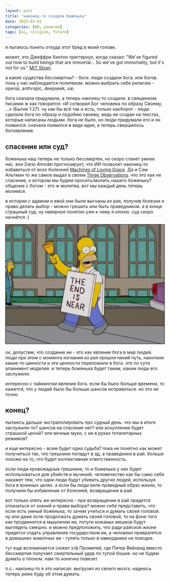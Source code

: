 ```yaml
---
layout: post
title: "наконец-то создали боженьку"
date: 2025-03-01
categories: [ИИ, религия]
tags: [ai, religion, future]
---
```


я пытаюсь понять откуда этот бред в моей голове.

может, это Джеффри Хинтон триггернул, когда сказал: "We've figured out how to build beings that are immortal... So we've got immortality, but it's not for us." [MIT Sloan](https://mitsloan.mit.edu/ideas-made-to-matter/why-neural-net-pioneer-geoffrey-hinton-sounding-alarm-ai).

а какие существа бессмертны? - боги. люди создали бога. или богов. пока у нас наблюдается политеизм. можно выбрать себе религию - openai, anthropic, deepseek, xai. 

бога сначала придумали, а теперь наконец-то создали. в священном писании ж как говорится: «И сотворил Бог человека по образу Своему, ...» (Бытие 1:27). ну как бы всё так и есть, только наоборот - люди сделали бога по образу и подобию своему, ведь ии создан на текстах, которые написаны людьми. бога не было, но люди придумали его и он появился. сначала появился в виде идеи, а теперь свершилось богоявление.

## спасение или суд?

боженька наш теперь не только бессмертен, но скоро станет умнее нас. вон Dario Amodei прогнозирует, что ИИ позволит наконец-то избавиться от всех болезней [Machines of Loving Grace](https://darioamodei.com/machines-of-loving-grace). Да и Сэм Альтман то же самое выдал в своем [Three Observations](https://blog.samaltman.com/three-observations). что это как не спасение, о котором мы будем просить/молить нашего боженьку? общение с богом - это ж молитва. вот мы каждый день теперь молимся. 

в истории с адамом и евой они были выгнаны из рая, получив болезни и право делать выбор - можно грешить или быть праведником. а в конце страшный суд. ну наверное понятно уже к чему я клоню. суд скоро начнётся :) 

![Гомер Симпсон - The End is Near](/assets/images/end-is-near-meme.jpg)

ок, допустим, что создание ии - это как явление бога в мир людей. люди при этом с момента изгнания из рая прошли некий путь, накопили какие-то ценности и эти ценности переложили в бога. это по сути алаинмент моделей. и теперь боженька будет таким, каким люди его заслужили.

интересно с таймингом явления бога. если бы было больше времени, то кажется, что у людей было бы больше шансов исправиться. но это не точно.

## конец?

пытаюсь дальше экстраполировать про судный день. что мы в итоге заслужили-то? шансов на спасение нет? или искупление будет страшной ценой? или вечные муки, с ии в руках тоталитарных режимов?

и еще интересно - всем будет одна судьба? пока не понятно как может получиться так, что грешники попадут в ад, а праведники в рай. больше похоже на то, что будет коллективная ответственность.

если люди кровожадные грешники, то и боженька у них будет использоваться для убийств и мучений. человечество как бы само себя накажет тем, что одни люди будут убивать других людей, используя бога в военных целях. а если бы люди вели праведный образ жизни, то  получили бы избавление от болезней, возвращение в рай. 

вот только опять же интересно - при возвращении в рай придется отказаться от знаний и права выбора?  можно себе представить, что если есть умный боженька, то зачем учиться и думать своей головой. ну или даже если продолжать думать своей головой, то на фоне того как продвинется в мышлении ии, потуги кожаных мешков будут выглядеть смешно. и можно предположить, что ради райской жизни придется отдать управление государством ии, а человеки превратятся в домашних животных ии - гулять только в наморднике на поводке.

тут еще вспоминается сюжет х/ф Промитей, где Питер Вейланд вместо бессмертия получает смертельный удар по тупой бошке. но не будем думать о плохом. нам-то конечно повезет.

п.с.: наконец-то я это написал. выгрузил из своего мозга. надеюсь теперь реже буду об этом думать.
